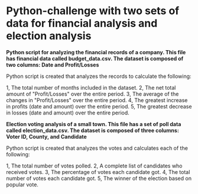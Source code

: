 # Python-challenge with two sets of data for financial analysis and election analysis

**Python script for analyzing the financial records of a company. This file has financial data called budget_data.csv. 
The dataset is composed of two columns: Date and Profit/Losses**

Python script is created that analyzes the records to calculate the following:

1, The total number of months included in the dataset.
2, The net total amount of "Profit/Losses" over the entire period.
3, The average of the changes in "Profit/Losses" over the entire period.
4, The greatest increase in profits (date and amount) over the entire period.
5, The greatest decrease in losses (date and amount) over the entire period.

**Election voting analysis of a small town. This file has a set of poll data called election_data.csv. 
The dataset is composed of three columns: Voter ID, County, and Candidate** 

Python script is created that analyzes the votes and calculates each of the following:

1, The total number of votes polled.
2, A complete list of candidates who received votes.
3, The percentage of votes each candidate got.
4, The total number of votes each candidate got.
5, The winner of the election based on popular vote.
